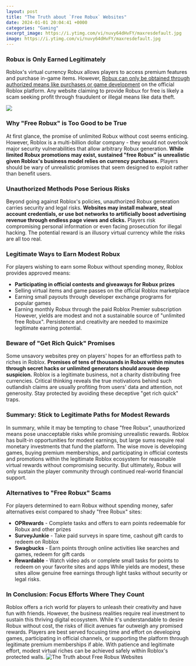 ```yaml
---
layout: post
title: "The Truth about `Free Robux` Websites"
date: 2024-01-01 20:04:41 +0000
categories: "Gaming"
excerpt_image: https://i.ytimg.com/vi/nuvy64dHvFY/maxresdefault.jpg
image: https://i.ytimg.com/vi/nuvy64dHvFY/maxresdefault.jpg
---
```


### Robux is Only Earned Legitimately
Roblox's virtual currency Robux allows players to access premium features and purchase in-game items. However, [Robux can only be obtained through authorized means like purchases or game development](https://store.fi.io.vn/collection/dog-lover) on the official Roblox platform. Any website claiming to provide Robux for free is likely a scam seeking profit through fraudulent or illegal means like data theft.

![](https://i.ytimg.com/vi/6V3iAGEn7JI/maxresdefault.jpg)
### Why "Free Robux" is Too Good to be True  
At first glance, the promise of unlimited Robux without cost seems enticing. However, Roblox is a multi-billion dollar company - they would not overlook major security vulnerabilities that allow arbitrary Robux generation. **While limited Robux promotions may exist, sustained "free Robux" is unrealistic given Roblox's business model relies on currency purchases.** Players should be wary of unrealistic promises that seem designed to exploit rather than benefit users.
### Unauthorized Methods Pose Serious Risks
Beyond going against Roblox's policies, unauthorized Robux generation carries security and legal risks. **Websites may install malware, steal account credentials, or use bot networks to artificially boost advertising revenue through endless page views and clicks.** Players risk compromising personal information or even facing prosecution for illegal hacking. The potential reward is an illusory virtual currency while the risks are all too real.  
### Legitimate Ways to Earn Modest Robux
For players wishing to earn some Robux without spending money, Roblox provides approved means:
- **Participating in official contests and giveaways for Robux prizes**
- Selling virtual items and game passes on the official Roblox marketplace 
- Earning small payouts through developer exchange programs for popular games
- Earning monthly Robux through the paid Roblox Premier subscription
However, yields are modest and not a sustainable source of "unlimited free Robux". Persistence and creativity are needed to maximize legitimate earning potential.
### Beware of "Get Rich Quick" Promises  
Some unsavory websites prey on players' hopes for an effortless path to riches in Roblox. **Promises of tens of thousands in Robux within minutes through secret hacks or unlimited generators should arouse deep suspicion.** Roblox is a legitimate business, not a charity distributing free currencies. Critical thinking reveals the true motivations behind such outlandish claims are usually profiting from users' data and attention, not generosity. Stay protected by avoiding these deceptive "get rich quick" traps.
### Summary: Stick to Legitimate Paths for Modest Rewards
In summary, while it may be tempting to chase "free Robux", unauthorized means pose unacceptable risks while promising unrealistic rewards. Roblox has built-in opportunities for modest earnings, but large sums require real monetary investments that fund the platform. The wise move is developing games, buying premium memberships, and participating in official contests and promotions within the legitimate Roblox ecosystem for reasonable virtual rewards without compromising security. But ultimately, Robux will only sustain the player community through continued real-world financial support.
### Alternatives to "Free Robux" Scams  
For players determined to earn Robux without spending money, safer alternatives exist compared to shady "free Robux" sites:
- **OPRewards** - Complete tasks and offers to earn points redeemable for Robux and other prizes  
- **SurveyJunkie** - Take paid surveys in spare time, cashout gift cards to redeem on Roblox
- **Swagbucks** - Earn points through online activities like searches and games, redeem for gift cards
- **Rewardable** - Watch video ads or complete small tasks for points to redeem on your favorite sites and apps
While yields are modest, these sites allow genuine free earnings through light tasks without security or legal risks.
### In Conclusion: Focus Efforts Where They Count
Roblox offers a rich world for players to unleash their creativity and have fun with friends. However, the business realities require real investment to sustain this thriving digital ecosystem. While it's understandable to desire Robux without cost, the risks of illicit avenues far outweigh any promised rewards. Players are best served focusing time and effort on developing games, participating in official channels, or supporting the platform through legitimate premium memberships if able. With patience and legitimate effort, modest virtual riches can be achieved safely within Roblox's protected walls.
![The Truth about `Free Robux` Websites](https://i.ytimg.com/vi/nuvy64dHvFY/maxresdefault.jpg)